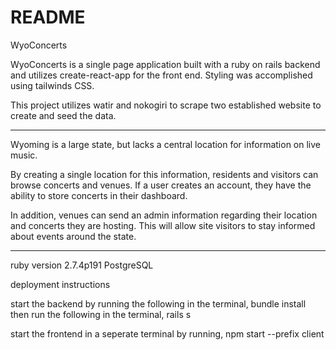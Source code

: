 # README

WyoConcerts

WyoConcerts is a single page application built with a ruby on rails backend and utilizes create-react-app for the front end. Styling was accomplished using tailwinds CSS. 

This project utilizes watir and nokogiri to scrape two established website to create and seed the data.
________________________________________________________________

Wyoming is a large state, but lacks a central location for information on live music. 

By creating a single location for this information, residents and visitors can browse concerts and venues. If a user creates an account, they have the ability to store concerts in their dashboard. 

In addition, venues can send an admin information regarding their location and concerts they are hosting. This will allow site visitors to stay informed about events around the state.
________________________________________________________________

ruby version 2.7.4p191
PostgreSQL 

deployment instructions

start the backend by running the following in the terminal, bundle install
then run the following in the terminal, rails s

start the frontend in a seperate terminal by running, npm start --prefix client

